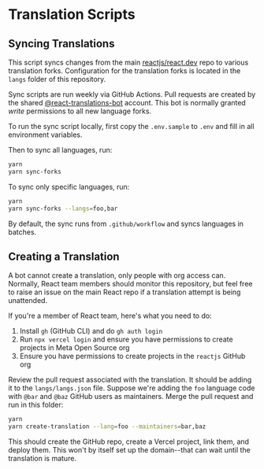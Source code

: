 # Translation Scripts

## Syncing Translations

This script syncs changes from the main [reactjs/react.dev](https://github.com/reactjs/react.dev) repo to various translation forks. Configuration for the translation forks is located in the `langs` folder of this repository.

Sync scripts are run weekly via GitHub Actions. Pull requests are created by the shared [@react-translations-bot](https://github.com/react-translations-bot) account. This bot is normally granted *write* permissions to all new language forks.

To run the sync script locally, first copy the `.env.sample` to `.env` and fill in all environment variables.

Then to sync all languages, run:
```sh
yarn
yarn sync-forks
```

To sync only specific languages, run:
```sh
yarn
yarn sync-forks --langs=foo,bar
```

By default, the sync runs from `.github/workflow` and syncs languages in batches.

## Creating a Translation

A bot cannot create a translation, only people with org access can. Normally, React team members should monitor this repository, but feel free to raise an issue on the main React repo if a translation attempt is being unattended.

If you're a member of React team, here's what you need to do:

1. Install `gh` (GitHub CLI) and do `gh auth login`
2. Run `npx vercel login` and ensure you have permissions to create projects in Meta Open Source org
3. Ensure you have permissions to create projects in the `reactjs` GitHub org

Review the pull request associated with the translation. It should be adding it to the `langs/langs.json` file. Suppose we're adding the `foo` language code with `@bar` and `@baz` GitHub users as maintainers. Merge the pull request and run in this folder:

```sh
yarn
yarn create-translation --lang=foo --maintainers=bar,baz
```

This should create the GitHub repo, create a Vercel project, link them, and deploy them. This won't by itself set up the domain--that can wait until the translation is mature.
